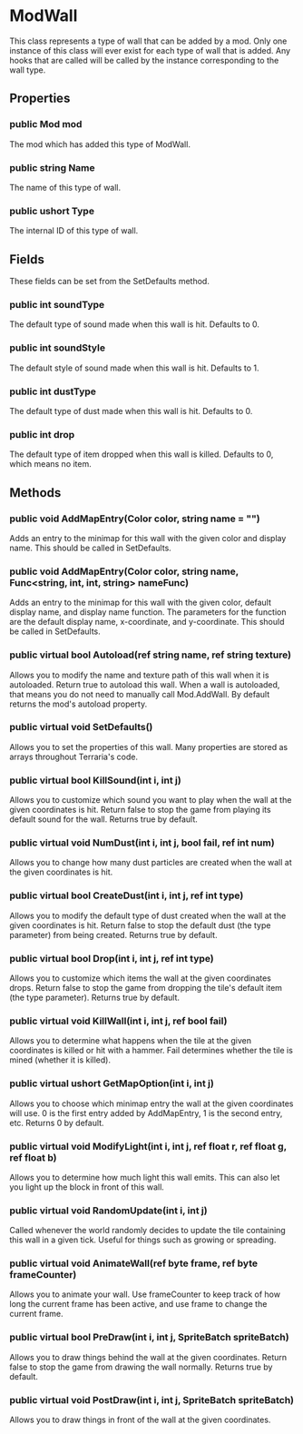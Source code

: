 # ModWall

This class represents a type of wall that can be added by a mod. Only one instance of this class will ever exist for each type of wall that is added. Any hooks that are called will be called by the instance corresponding to the wall type.

## Properties

### public Mod mod

The mod which has added this type of ModWall.

### public string Name

The name of this type of wall.

### public ushort Type

The internal ID of this type of wall.

## Fields

These fields can be set from the SetDefaults method.

### public int soundType

The default type of sound made when this wall is hit. Defaults to 0.

### public int soundStyle

The default style of sound made when this wall is hit. Defaults to 1.

### public int dustType

The default type of dust made when this wall is hit. Defaults to 0.

### public int drop

The default type of item dropped when this wall is killed. Defaults to 0, which means no item.

## Methods

### public void AddMapEntry(Color color, string name = "")

Adds an entry to the minimap for this wall with the given color and display name. This should be called in SetDefaults.

### public void AddMapEntry(Color color, string name, Func\<string, int, int, string\> nameFunc)

Adds an entry to the minimap for this wall with the given color, default display name, and display name function. The parameters for the function are the default display name, x-coordinate, and y-coordinate. This should be called in SetDefaults.

### public virtual bool Autoload(ref string name, ref string texture)

Allows you to modify the name and texture path of this wall when it is autoloaded. Return true to autoload this wall. When a wall is autoloaded, that means you do not need to manually call Mod.AddWall. By default returns the mod's autoload property.

### public virtual void SetDefaults()

Allows you to set the properties of this wall. Many properties are stored as arrays throughout Terraria's code.

### public virtual bool KillSound(int i, int j)

Allows you to customize which sound you want to play when the wall at the given coordinates is hit. Return false to stop the game from playing its default sound for the wall. Returns true by default.

### public virtual void NumDust(int i, int j, bool fail, ref int num)

Allows you to change how many dust particles are created when the wall at the given coordinates is hit.

### public virtual bool CreateDust(int i, int j, ref int type)

Allows you to modify the default type of dust created when the wall at the given coordinates is hit. Return false to stop the default dust (the type parameter) from being created. Returns true by default.

### public virtual bool Drop(int i, int j, ref int type)

Allows you to customize which items the wall at the given coordinates drops. Return false to stop the game from dropping the tile's default item (the type parameter). Returns true by default.

### public virtual void KillWall(int i, int j, ref bool fail)

Allows you to determine what happens when the tile at the given coordinates is killed or hit with a hammer. Fail determines whether the tile is mined (whether it is killed).

### public virtual ushort GetMapOption(int i, int j)

Allows you to choose which minimap entry the wall at the given coordinates will use. 0 is the first entry added by AddMapEntry, 1 is the second entry, etc. Returns 0 by default.

### public virtual void ModifyLight(int i, int j, ref float r, ref float g, ref float b)

Allows you to determine how much light this wall emits. This can also let you light up the block in front of this wall.

### public virtual void RandomUpdate(int i, int j)

Called whenever the world randomly decides to update the tile containing this wall in a given tick. Useful for things such as growing or spreading.

### public virtual void AnimateWall(ref byte frame, ref byte frameCounter)

Allows you to animate your wall. Use frameCounter to keep track of how long the current frame has been active, and use frame to change the current frame.

### public virtual bool PreDraw(int i, int j, SpriteBatch spriteBatch)

Allows you to draw things behind the wall at the given coordinates. Return false to stop the game from drawing the wall normally. Returns true by default.

### public virtual void PostDraw(int i, int j, SpriteBatch spriteBatch)

Allows you to draw things in front of the wall at the given coordinates.